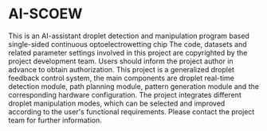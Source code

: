 # AI-SCOEW
This is an AI-assistant droplet detection and manipulation program based single-sided continuous optoelectrowetting chip
The code, datasets and related parameter settings involved in this project are copyrighted by the project development team. Users should inform the project author in advance to obtain authorization.
This project is a generalized droplet feedback control system, the main components are droplet real-time detection module, path planning module, pattern generation module and the corresponding hardware configuration.
The project integrates different droplet manipulation modes, which can be selected and improved according to the user's functional requirements.
Please contact the project team for further information.
